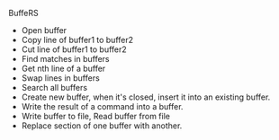 BuffeRS

 - Open buffer
 - Copy line of buffer1 to buffer2
 - Cut line of buffer1 to buffer2
 - Find matches in buffers
 - Get nth line of a buffer
 - Swap lines in buffers
 - Search all buffers
 - Create new buffer, when it's closed, insert it into an existing buffer.
 - Write the result of a command into a buffer.
 - Write buffer to file, Read buffer from file
 - Replace section of one buffer with another.
